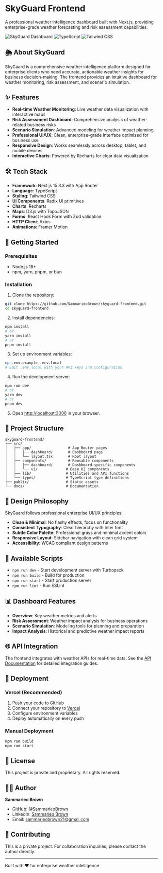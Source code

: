 # SkyGuard Frontend

A professional weather intelligence dashboard built with Next.js, providing enterprise-grade weather forecasting and risk assessment capabilities.

![SkyGuard Dashboard](https://img.shields.io/badge/Next.js-15.3.3-black?style=flat-square&logo=next.js)
![TypeScript](https://img.shields.io/badge/TypeScript-5.0-blue?style=flat-square&logo=typescript)
![Tailwind CSS](https://img.shields.io/badge/Tailwind-3.4.17-38B2AC?style=flat-square&logo=tailwind-css)

## 🌦️ About SkyGuard

SkyGuard is a comprehensive weather intelligence platform designed for enterprise clients who need accurate, actionable weather insights for business decision-making. The frontend provides an intuitive dashboard for weather monitoring, risk assessment, and scenario simulation.

## ✨ Features

- **Real-time Weather Monitoring**: Live weather data visualization with interactive maps
- **Risk Assessment Dashboard**: Comprehensive analysis of weather-related business risks
- **Scenario Simulation**: Advanced modeling for weather impact planning
- **Professional UI/UX**: Clean, enterprise-grade interface optimized for business use
- **Responsive Design**: Works seamlessly across desktop, tablet, and mobile devices
- **Interactive Charts**: Powered by Recharts for clear data visualization

## 🛠️ Tech Stack

- **Framework**: Next.js 15.3.3 with App Router
- **Language**: TypeScript
- **Styling**: Tailwind CSS
- **UI Components**: Radix UI primitives
- **Charts**: Recharts
- **Maps**: D3.js with TopoJSON
- **Forms**: React Hook Form with Zod validation
- **HTTP Client**: Axios
- **Animations**: Framer Motion

## 🚀 Getting Started

### Prerequisites

- Node.js 18+ 
- npm, yarn, pnpm, or bun

### Installation

1. Clone the repository:
```bash
git clone https://github.com/SammarieoBrown/skyguard-frontend.git
cd skyguard-frontend
```

2. Install dependencies:
```bash
npm install
# or
yarn install
# or
pnpm install
```

3. Set up environment variables:
```bash
cp .env.example .env.local
# Edit .env.local with your API keys and configuration
```

4. Run the development server:
```bash
npm run dev
# or
yarn dev
# or
pnpm dev
```

5. Open [http://localhost:3000](http://localhost:3000) in your browser.

## 📁 Project Structure

```
skyguard-frontend/
├── src/
│   ├── app/                 # App Router pages
│   │   ├── dashboard/       # Dashboard page
│   │   └── layout.tsx       # Root layout
│   ├── components/          # Reusable components
│   │   ├── dashboard/       # Dashboard-specific components
│   │   └── ui/             # Base UI components
│   ├── lib/                # Utilities and API functions
│   └── types/              # TypeScript type definitions
├── public/                 # Static assets
└── docs/                   # Documentation
```

## 🎨 Design Philosophy

SkyGuard follows professional enterprise UI/UX principles:

- **Clean & Minimal**: No flashy effects, focus on functionality
- **Consistent Typography**: Clear hierarchy with Inter font
- **Subtle Color Palette**: Professional grays and minimal accent colors
- **Responsive Layout**: Sidebar navigation with clean grid system
- **Accessibility**: WCAG compliant design patterns

## 🔧 Available Scripts

- `npm run dev` - Start development server with Turbopack
- `npm run build` - Build for production
- `npm run start` - Start production server
- `npm run lint` - Run ESLint

## 📊 Dashboard Features

- **Overview**: Key weather metrics and alerts
- **Risk Assessment**: Weather impact analysis for business operations
- **Scenario Simulation**: Modeling tools for planning and preparation
- **Impact Analysis**: Historical and predictive weather impact reports

## 🌐 API Integration

The frontend integrates with weather APIs for real-time data. See the [API Documentation](./Nowcasting_API_Frontend_Guide.md) for detailed integration guides.

## 🚀 Deployment

### Vercel (Recommended)

1. Push your code to GitHub
2. Connect your repository to [Vercel](https://vercel.com)
3. Configure environment variables
4. Deploy automatically on every push

### Manual Deployment

```bash
npm run build
npm run start
```

## 📄 License

This project is private and proprietary. All rights reserved.

## 👨‍💻 Author

**Sammarieo Brown**
- GitHub: [@SammarieoBrown](https://github.com/SammarieoBrown)
- LinkedIn: [Sammarieo Brown](https://www.linkedin.com/in/sammarieo-brown-50856a1b8/)
- Email: sammarieobrown21@gmail.com

## 🤝 Contributing

This is a private project. For collaboration inquiries, please contact the author directly.

---

Built with ❤️ for enterprise weather intelligence
